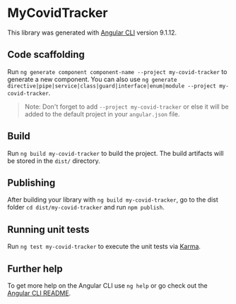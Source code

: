 # MyCovidTracker

This library was generated with [Angular CLI](https://github.com/angular/angular-cli) version 9.1.12.

## Code scaffolding

Run `ng generate component component-name --project my-covid-tracker` to generate a new component. You can also use `ng generate directive|pipe|service|class|guard|interface|enum|module --project my-covid-tracker`.
> Note: Don't forget to add `--project my-covid-tracker` or else it will be added to the default project in your `angular.json` file. 

## Build

Run `ng build my-covid-tracker` to build the project. The build artifacts will be stored in the `dist/` directory.

## Publishing

After building your library with `ng build my-covid-tracker`, go to the dist folder `cd dist/my-covid-tracker` and run `npm publish`.

## Running unit tests

Run `ng test my-covid-tracker` to execute the unit tests via [Karma](https://karma-runner.github.io).

## Further help

To get more help on the Angular CLI use `ng help` or go check out the [Angular CLI README](https://github.com/angular/angular-cli/blob/master/README.md).
